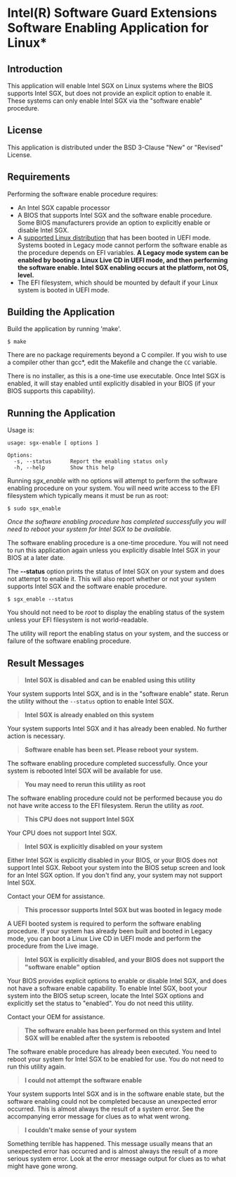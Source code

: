 Intel(R) Software Guard Extensions Software Enabling Application for Linux\*
===========================================================================

Introduction
------------

This application will enable Intel SGX on Linux systems where the BIOS supports
Intel SGX, but does not provide an explicit option to enable it. These
systems can only enable Intel SGX via the "software enable" procedure.

License
-------

This application is distributed under the BSD 3-Clause "New" or "Revised"
License.

Requirements
------------

Performing the software enable procedure requires:

 * An Intel SGX capable processor
 * A BIOS that supports Intel SGX and the software enable procedure. Some BIOS manufacturers provide an option to explicitly enable or disable Intel SGX.
 * A [supported Linux distribution](https://github.com/intel/linux-sgx) that has been booted in UEFI mode. Systems booted in Legacy mode cannot perform the software enable as the procedure depends on EFI variables. **A Legacy mode system can be enabled by booting a Linux Live CD in UEFI mode, and then performing the software enable. Intel SGX enabling occurs at the platform, not OS, level.**
 * The EFI filesystem, which should be mounted by default if your Linux system is booted in UEFI mode.

Building the Application
------------------------

Build the application by running 'make'.

```
$ make
```

There are no package requirements beyond a C compiler. If you wish to use a
compiler other than gcc*, edit the Makefile and change the ```CC``` variable.

There is no installer, as this is a one-time use executable. Once Intel SGX is
enabled, it will stay enabled until explicitly disabled in your BIOS (if your
BIOS supports this capability).

Running the Application
-----------------------

Usage is:

```
usage: sgx-enable [ options ]

Options:
  -s, --status      Report the enabling status only
  -h, --help        Show this help
```

Running *sgx_enable* with no options will attempt to perform the software
enabling procedure on your system. You will need write access to the EFI
filesystem which typically means it must be run as root:

```
$ sudo sgx_enable
```

*Once the software enabling procedure has completed successfully you will need
to reboot your system for Intel SGX to be available.*

The software enabling procedure is a one-time procedure. You will not need to
run this application again unless you explicitly disable Intel SGX in your
BIOS at a later date.

The **--status** option prints the status of Intel SGX on your system and
does not attempt to enable it. This will also report whether or not your
system supports Intel SGX and the software enable procedure.

```
$ sgx_enable --status
```

You should not need to be *root* to display the enabling status of the system
unless your EFI filesystem is not world-readable.

The utility will report the enabling status on your system, and the success
or failure of the software enabling procedure.

Result Messages
---------------

> **Intel SGX is disabled and can be enabled using this utility**

Your system supports Intel SGX, and is in the "software enable" state. Rerun
the utility without the `--status` option to enable Intel SGX.

> **Intel SGX is already enabled on this system**

Your system supports Intel SGX and it has already been enabled. No further
action is necessary.

> **Software enable has been set. Please reboot your system.**

The software enabling procedure completed successfully. Once your system is
rebooted Intel SGX will be available for use.

> **You may need to rerun this utility as root**

The software enabling procedure could not be performed because you do not
have write access to the EFI filesystem. Rerun the utility as *root*.

> **This CPU does not support Intel SGX**

Your CPU does not support Intel SGX.

> **Intel SGX is explicitly disabled on your system**

Either Intel SGX is explicitly disabled in your BIOS, or your BIOS does not
support Intel SGX. Reboot your system into the BIOS setup screen and
look for an Intel SGX option. If you don't find any, your system may not
support Intel SGX.

Contact your OEM for assistance.

> **This processor supports Intel SGX but was booted in legacy mode**

A UEFI booted system is required to perform the software enabling procedure.
If your system has already been built and booted in Legacy mode, you can
boot a Linux Live CD in UEFI mode and perform the procedure from the Live
image.

> **Intel SGX is explicitly disabled, and your BIOS does not support the "software enable" option**

Your BIOS provides explicit options to enable or disable Intel SGX, and does
not have a software enable capability. To enable Intel SGX, boot your system
into the BIOS setup screen, locate the Intel SGX options and explicitly
set the status to "enabled". You do not need this utility.

Contact your OEM for assistance.

> **The software enable has been performed on this system and Intel SGX will be enabled after the system is rebooted**

The software enable procedure has already been executed. You need to reboot
your system for Intel SGX to be enabled for use. You do not need to run this
utility again.

> **I could not attempt the software enable**

Your system supports Intel SGX and is in the software enable state, but the
software enabling could not be completed because an unexpected error occurred.
This is almost always the result of a system error. See the accompanying
error message for clues as to what went wrong.

> **I couldn't make sense of your system**

Something terrible has happened. This message usually means that an unexpected
error has occurred and is almost always the result of a more serious
system error. Look at the error message output for clues as to what might
have gone wrong.

